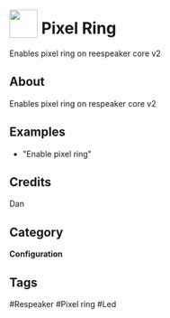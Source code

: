 # <img src="https://raw.githack.com/FortAwesome/Font-Awesome/master/svgs/solid/spinner.svg" card_color="#22A7F0" width="50" height="50" style="vertical-align:bottom"/> Pixel Ring
Enables pixel ring on reespeaker core v2

## About
Enables pixel ring on respeaker core v2

## Examples
* "Enable pixel ring"

## Credits
Dan

## Category
**Configuration**

## Tags
#Respeaker
#Pixel ring
#Led

